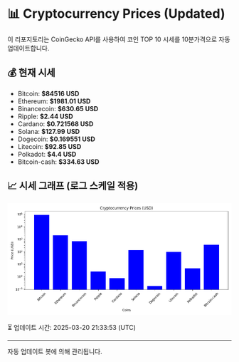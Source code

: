 
# 📊 Cryptocurrency Prices (Updated)

이 리포지토리는 CoinGecko API를 사용하여 코인 TOP 10 시세를 10분가격으로 자동 업데이트합니다.

## 💰 현재 시세
- Bitcoin: **$84516 USD**
- Ethereum: **$1981.01 USD**
- Binancecoin: **$630.65 USD**
- Ripple: **$2.44 USD**
- Cardano: **$0.721568 USD**
- Solana: **$127.99 USD**
- Dogecoin: **$0.169551 USD**
- Litecoin: **$92.85 USD**
- Polkadot: **$4.4 USD**
- Bitcoin-cash: **$334.63 USD**

## 📈 시세 그래프 (로그 스케일 적용)
![Crypto Prices](crypto_prices.png)

⏳ 업데이트 시간: 2025-03-20 21:33:53 (UTC)

---
자동 업데이트 봇에 의해 관리됩니다.
